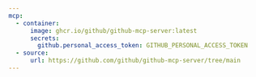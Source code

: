 ```yaml
---
mcp:
  - container:
      image: ghcr.io/github/github-mcp-server:latest
      secrets:
        github.personal_access_token: GITHUB_PERSONAL_ACCESS_TOKEN
  - source:
      url: https://github.com/github/github-mcp-server/tree/main
---
```


